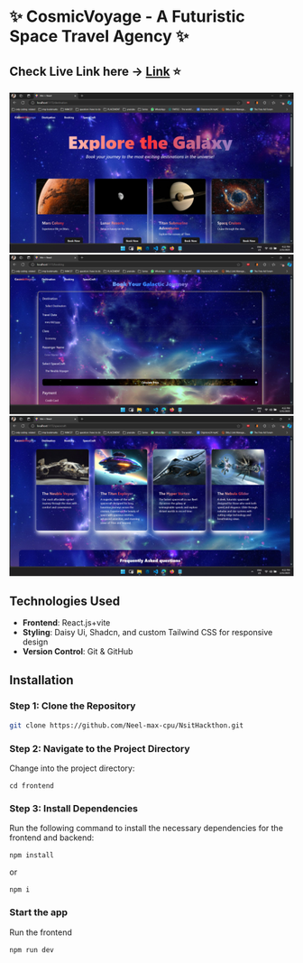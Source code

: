 # ✨ CosmicVoyage - A Futuristic Space Travel Agency ✨

## Check Live Link here  -> [Link](https://hackathonnsit.netlify.app/) ⭐

![Demo App Image 1](./public/1.png)
![Demo App Image 2](./public/2.png)
![Demo App Image 3](./public/3.png)


## Technologies Used
- **Frontend**: React.js+vite
- **Styling**: Daisy Ui, Shadcn, and custom Tailwind CSS for responsive design
- **Version Control**: Git & GitHub


## Installation

### Step 1: Clone the Repository
```bash
git clone https://github.com/Neel-max-cpu/NsitHackthon.git
```


### Step 2: Navigate to the Project Directory
Change into the project directory:
```
cd frontend
```


### Step 3: Install Dependencies
Run the following command to install the necessary dependencies for the frontend and backend:
```shell
npm install
```
or 

```shell
npm i
```

### Start the app
Run the frontend 

```shell
npm run dev
```
